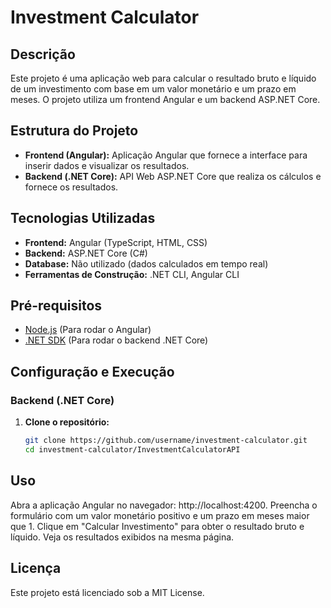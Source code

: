 # Investment Calculator

## Descrição

Este projeto é uma aplicação web para calcular o resultado bruto e líquido de um investimento com base em um valor monetário e um prazo em meses. O projeto utiliza um frontend Angular e um backend ASP.NET Core.

## Estrutura do Projeto

- **Frontend (Angular):** Aplicação Angular que fornece a interface para inserir dados e visualizar os resultados.
- **Backend (.NET Core):** API Web ASP.NET Core que realiza os cálculos e fornece os resultados.

## Tecnologias Utilizadas

- **Frontend:** Angular (TypeScript, HTML, CSS)
- **Backend:** ASP.NET Core (C#)
- **Database:** Não utilizado (dados calculados em tempo real)
- **Ferramentas de Construção:** .NET CLI, Angular CLI

## Pré-requisitos

- [Node.js](https://nodejs.org/) (Para rodar o Angular)
- [.NET SDK](https://dotnet.microsoft.com/download) (Para rodar o backend .NET Core)

## Configuração e Execução

### Backend (.NET Core)

1. **Clone o repositório:**

   ```bash
   git clone https://github.com/username/investment-calculator.git
   cd investment-calculator/InvestmentCalculatorAPI

## Uso
Abra a aplicação Angular no navegador: http://localhost:4200.
Preencha o formulário com um valor monetário positivo e um prazo em meses maior que 1.
Clique em "Calcular Investimento" para obter o resultado bruto e líquido.
Veja os resultados exibidos na mesma página.

## Licença
Este projeto está licenciado sob a MIT License.
